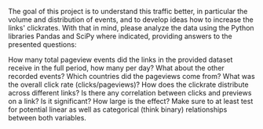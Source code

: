 The goal of this project is to understand this traffic better,
in particular the volume and distribution of events, and to develop ideas how to increase the links' clickrates.
With that in mind, please analyze the data using the Python libraries Pandas and SciPy where indicated, providing answers to the presented questions:

 How many total pageview events did the links in the provided dataset receive in the full period, how many per day?
 What about the other recorded events?
 Which countries did the pageviews come from?
 What was the overall click rate (clicks/pageviews)?
 How does the clickrate distribute across different links?
 Is there any correlation between clicks and previews on a link? Is it significant? 
 How large is the effect? Make sure to at least test for potential linear as well as categorical (think binary) relationships between both variables.

 
